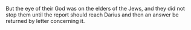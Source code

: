 But the eye of their God was on the elders of the Jews, and they did not stop them until the report should reach Darius and then an answer be returned by letter concerning it.
